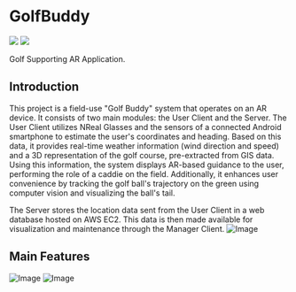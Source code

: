 # GolfBuddy
<div align="left">
	<img src="https://img.shields.io/badge/Android-3DDC84?style=flat&logo=Java&logoColor=white" />
	<img src="https://img.shields.io/badge/unity-%23000000.svg?style=flat&logo=Java&logoColor=black" />
</div>

Golf Supporting AR Application.

## Introduction
This project is a field-use "Golf Buddy" system that operates on an AR device.
It consists of two main modules: the User Client and the Server.
The User Client utilizes NReal Glasses and the sensors of a connected Android smartphone to estimate the user's coordinates and heading. Based on this data, it provides real-time weather information (wind direction and speed) and a 3D representation of the golf course, pre-extracted from GIS data.
Using this information, the system displays AR-based guidance to the user, performing the role of a caddie on the field. Additionally, it enhances user convenience by tracking the golf ball's trajectory on the green using computer vision and visualizing the ball's tail.

The Server stores the location data sent from the User Client in a web database hosted on AWS EC2. This data is then made available for visualization and maintenance through the Manager Client.
![Image](https://github.com/user-attachments/assets/06fb2b99-d28c-4568-9395-3564b7ba093c)


## Main Features
![Image](https://github.com/user-attachments/assets/52cec3c8-6605-4b19-812c-1c16e6dcaaf8)
![Image](https://github.com/user-attachments/assets/7d2cc3b5-2818-4629-8f09-9cae44ff1970)
